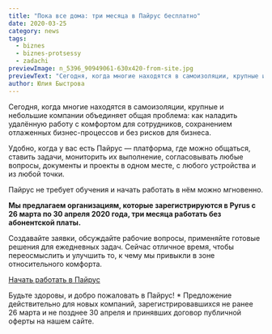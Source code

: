 ```yaml
---
title: "Пока все дома: три месяца в Пайрус бесплатно"
date: 2020-03-25
category: news
tags:
  - biznes
  - biznes-protsessy
  - zadachi
previewImage: n_5396_90949061-630x420-from-site.jpg
previewText: "Сегодня, когда многие находятся в самоизоляции, крупные и небольшие компании объединяет общая проблема: как наладить удалённую работу с комфортом для сотрудников, сохранением отлаженных бизнес-процессов и без рисков для бизнеса."
author: Юлия Быстрова
---
```

Сегодня, когда многие находятся в самоизоляции, крупные и небольшие компании объединяет общая проблема: как наладить удалённую работу с комфортом для сотрудников, сохранением отлаженных бизнес-процессов и без рисков для бизнеса.

Удобно, когда у вас есть Пайрус — платформа, где можно общаться, ставить задачи, мониторить их выполнение, согласовывать любые вопросы, документы и проекты в одном месте, с любого устройства и из любой точки.

Пайрус не требует обучения и начать работать в нём можно мгновенно.

**Мы предлагаем организациям, которые зарегистрируются в Pyrus с 26 марта по 30 апреля 2020 года, три месяца работать без абонентской платы.**

Создавайте заявки, обсуждайте рабочие вопросы, применяйте готовые решения для ежедневных задач. Сейчас отличное время, чтобы переосмыслить и улучшить то, к чему мы привыкли в зоне относительного комфорта.

[Начать работать в Пайрус](https://pyrus.com/ru/product)

Будьте здоровы, и добро пожаловать в Пайрус! \* Предложение действительно для новых компаний, зарегистрировавшихся не ранее 26 марта и не позднее 30 апреля и принявших договор публичной оферты на нашем сайте.
